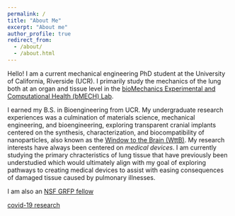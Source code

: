 ```yaml
---
permalink: /
title: "About Me"
excerpt: "About me"
author_profile: true
redirect_from: 
  - /about/
  - /about.html
---
```


Hello! I am a current mechanical engineering PhD student at the University of California, Riverside (UCR). 
I primarily study the mechanics of the lung both at an organ and tissue level in the [bioMechanics 
Experimental and Computational Health (bMECH) Lab](https://bmech.engr.ucr.edu). 

I earned my B.S. in Bioengineering from UCR. My undergraduate research experiences was a culmination of materials science, 
mechanical engineering, and bioengineering, exploring transparent cranial implants centered on the synthesis, characterization,
and biocompatibility of nanoparticles, also known as the 
[Window to the Brain (WttB)](https://www.universityofcalifornia.edu/news/international-window-brain-research-team-gathers-uc-riverside). 
My research interests have always been centered on *medical devices*. I am currently studying the primary chracteristics 
of lung tissue that have previously been understudied which would ultimately align with my goal of exploring pathways to 
creating medical devices to assist with easing consequences of damaged tissue caused by pulmonary illnesses.


I am also an [NSF GRFP fellow](https://insideucr.ucr.edu/awards/2022/05/24/four-ucr-students-win-national-science-foundation-fellowships)

[covid-19 research](https://news.ucr.edu/articles/2020/05/14/covid-19-highlights-what-we-have-yet-learn-about-lung-mechanics)